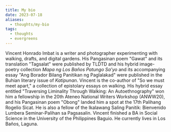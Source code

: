 ```yaml
---
title: My bio
date: 2023-07-18
aliases:
  - thoughts/my-bio
tags:
  - thoughts
  - evergreens
---
```

Vincent Honrado Imbat is a writer and photographer experimenting with walking, drafts, and digital gardens. His Pangasinan poem "Gawat" and its translation "Tagsalat" were published by TLDTD and his hybrid image-poetry collection *Mapa ng Los Baños Patungo Sa'yo* and its accompanying essay "Ang Borador Bilang Panitikan ng Paglalakad" were published in the Buhian literary issue of *Katipunan*. Vincent is the co-author of "So we must meet apart," a collection of epistolary essays on walking. His hybrid essay entitled "Traversing Liminality Through Walking: An Autoethnography" won him a fellowship in the 20th Ateneo National Writers Workshop (ANWW20), and his Pangasinan poem "Obong" landed him a spot at the 17th Palihang Rogelio Sicat. He is also a fellow of the Ikalawang Saling Panitik: Bienvenido Lumbera Seminar-Palihan sa Pagsasalin. Vincent finished a BA in Social Science in the University of the Philippines Baguio. He currently lives in Los Baños, Laguna.
